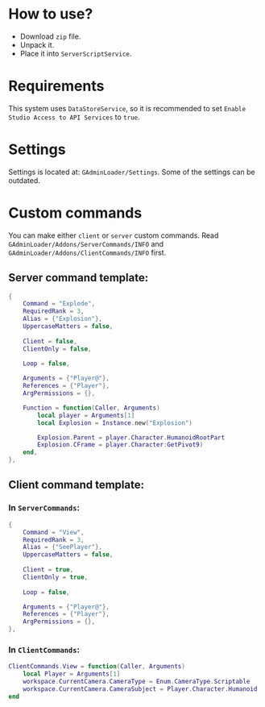 # How to use?
- Download `zip` file.
- Unpack it.
- Place it into `ServerScriptService`.

# Requirements
This system uses `DataStoreService`, so it is recommended to set `Enable Studio Access to API Services` to `true`.

# Settings
Settings is located at: `GAdminLoader/Settings`.
Some of the settings can be outdated.

# Custom commands
You can make either `client` or `server` custom commands.
Read `GAdminLoader/Addons/ServerCommands/INFO` and `GAdminLoader/Addons/ClientCommands/INFO` first.

## Server command template:
```lua
{
	Command = "Explode",
	RequiredRank = 3,
	Alias = {"Explosion"},
	UppercaseMatters = false,
		
	Client = false,
	ClientOnly = false,
		
	Loop = false,

	Arguments = {"Player@"},
	References = {"Player"},
	ArgPermissions = {},

	Function = function(Caller, Arguments)
		local player = Arguments[1]
		local Explosion = Instance.new("Explosion")

		Explosion.Parent = player.Character.HumanoidRootPart
		Explosion.CFrame = player.Character:GetPivot9)
	end,
},
```

## Client command template:
### In `ServerCommands`:
```lua
{
	Command = "View",
	RequiredRank = 3,
	Alias = {"SeePlayer"},
	UppercaseMatters = false,
		
	Client = true,
	ClientOnly = true,
		
	Loop = false,

	Arguments = {"Player@"},
	References = {"Player"},
	ArgPermissions = {},
},
```

### In `ClientCommands`:
```lua
ClientCommands.View = function(Caller, Arguments)
	local Player = Arguments[1]
	workspace.CurrentCamera.CameraType = Enum.CameraType.Scriptable
	workspace.CurrentCamera.CameraSubject = Player.Character.Humanoid
end
```
